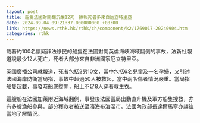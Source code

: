 ```yaml
---
layout: post
title: 船隻法國對開翻沉釀12死　據報死者多來自厄立特里亞
date: 2024-09-04 09:21:37.000000000 +08:00
link: https://news.rthk.hk/rthk/ch/component/k2/1769017-20240904.htm
categories: rthk
---
```


載著約100名懷疑非法移民的船隻在法國對開英倫海峽海域翻側的事故，法新社報道說最少12人死亡，死者大部分來自非洲國家厄立特里亞。

英國廣播公司就報道，死者包括2男10女，當中包括6名兒童及一名孕婦，又引述法國海岸防衞當局指，事故中超過50人被救起，當中兩名傷者情況嚴重。當局指船隻超載，事發時船底裂開，船上不足8人穿著救生衣。

這艘船在法國加萊附近海域翻側，事發後法國當局出動直升機及軍方船隻搜救，亦有多艘漁船參與，部分獲救者被送至濱海布洛涅市。法國內政部長達爾馬寧亦趕往當地了解情況。
